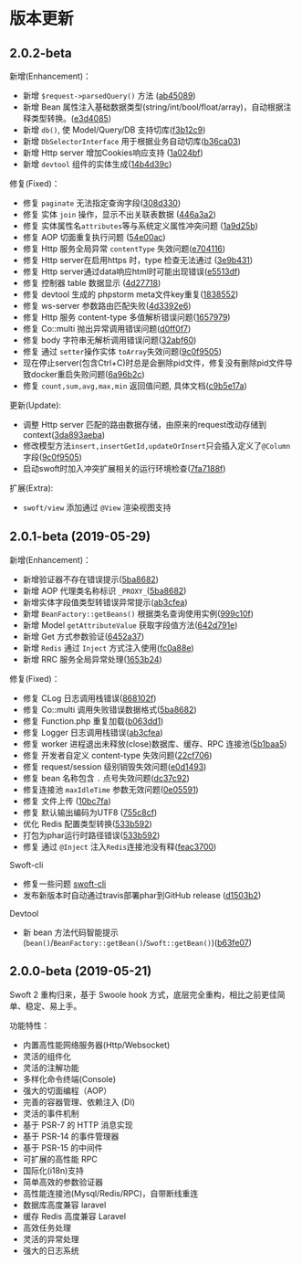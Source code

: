 # 版本更新

## 2.0.2-beta

新增(Enhancement)：

- 新增 `$request->parsedQuery()` 方法 ([ab45089](https://github.com/swoft-cloud/swoft-component/commit/ab450891b126b8d1a76f1eaa5a020fd69b639383))
- 新增 Bean 属性注入基础数据类型(string/int/bool/float/array)，自动根据注释类型转换。([e3d4085](https://github.com/swoft-cloud/swoft-component/pull/424/commits/e3d40856dabd86b85b67a65adae022aeb88f225a))
- 新增 `db()`, 使 Model/Query/DB 支持切库([f3b12c9](https://github.com/swoft-cloud/swoft-component/pull/429/commits/f3b12c9426407b45fad58391bb6da1f87ea25009))
- 新增 `DbSelectorInterface` 用于根据业务自动切库([b36ca03](https://github.com/swoft-cloud/swoft-component/pull/429/commits/b36ca03420607098d7484976a62c3291bf2f2037))
- 新增 Http server 增加Cookies响应支持 ([1a024bf](https://github.com/swoft-cloud/swoft-component/pull/426/commits/1a024bf5b9371444bcf59df4e960404bc2c99068))
- 新增 `devtool` 组件的实体生成([14b4d39c](https://github.com/swoft-cloud/swoft-devtool/commit/14b4d39c653823f3891343302b3903f032e00760))

修复(Fixed)：

- 修复 `paginate` 无法指定查询字段([308d330](https://github.com/swoft-cloud/swoft-component/pull/421/commits/308d330021df702228cab3140ad2d3bb80f5463f))
- 修复 实体 `join` 操作，显示不出关联表数据 ([446a3a2](https://github.com/swoft-cloud/swoft-component/pull/422/commits/446a3a240e3f671a8a635ae08be05a248b528f6d))
- 修复 实体属性名`attributes`等与系统定义属性冲突问题 ([1a9d25b](https://github.com/swoft-cloud/swoft-component/pull/423/commits/1a9d25b0166b4fdff1eb49fd57a28c3dfe598591))
- 修复 AOP 切面重复执行问题 ([54e00ac](https://github.com/swoft-cloud/swoft-component/commit/54e00aca93d8d2d48ce6ec6a710457beaecf8e58))
- 修复 Http 服务全局异常 `contentType` 失效问题([e704116](https://github.com/swoft-cloud/swoft-component/pull/425/commits/e7041164da51af60b9f89bfbd4110d92eb8d9612))
- 修复 Http server在启用https 时，type 检查无法通过 ([3e9b431](https://github.com/swoft-cloud/swoft-component/pull/426/commits/3e9b431f4de5cdbff9d8898062cf3cabf0e76770))
- 修复 Http server通过data响应html时可能出现错误([e5513df](https://github.com/swoft-cloud/swoft-component/pull/426/commits/e5513df43ec7cec3ef7b45c4ff443e13575c5844))
- 修复 控制器 table 数据显示 ([4d27718](https://github.com/swoft-cloud/swoft-component/pull/426/commits/4d277189f07903c91415d5045c3d9d3605c8f9f8))
- 修复 devtool 生成的 phpstorm meta文件key重复([1838552](https://github.com/swoft-cloud/swoft-devtool/commit/1838552812b8c3220a3bb2ae161a8ed93250498b))
- 修复 ws-server 参数路由匹配失败([4d3392e6](https://github.com/swoft-cloud/swoft-component/pull/426/commits/4d3392e61ec161ebfe07f9bb6e23c2498cc5cf05))
- 修复 Http 服务 content-type 多值解析错误问题([1657979](https://github.com/swoft-cloud/swoft-component/pull/429/commits/165797970e69cdc4da64645583efef3c8eebede1))
- 修复 Co::multi 抛出异常调用错误问题([d0ff0f7](https://github.com/swoft-cloud/swoft-component/pull/429/commits/d0ff0f78cd4105cdcc41653d07c054597d5675ed))
- 修复 body 字符串无解析调用错误问题([32abf60](https://github.com/swoft-cloud/swoft-component/pull/429/commits/32abf60df7aa748bff81b7ed8541545e07a8ba3f))
- 修复 通过 `setter`操作实体 `toArray`失效问题([9c0f9505](https://github.com/swoft-cloud/swoft-component/commit/9c0f9505732414149d4222574b3913f333927222))
- 现在停止server(包含Ctrl+C)时总是会删除pid文件，修复没有删除pid文件导致docker重启失败问题([6a96b2c](https://github.com/swoft-cloud/swoft-component/pull/432/commits/6a96b2cf031e68b12ca16cd6bcb4b2263cf2d31f))
- 修复 `count,sum,avg,max,min` 返回值问题, 具体文档([c9b5e17a](https://github.com/swoft-cloud/swoft-component/pull/431/commits/c9b5e17acc970b8a4d9be1a6e6539f09dfe13430
))

更新(Update):

- 调整 Http server 匹配的路由数据存储，由原来的request改动存储到 context([3da893aeba](https://github.com/swoft-cloud/swoft-component/pull/426/commits/3da893aeba5b31d39744dc0e19f8da97be86ba38))
- 修改模型方法`insert,insertGetId,updateOrInsert`只会插入定义了`@Column`字段([9c0f9505](https://github.com/swoft-cloud/swoft-component/commit/9c0f9505732414149d4222574b3913f333927222))
- 启动swoft时加入冲突扩展相关的运行环境检查([7fa7188f](https://github.com/swoft-cloud/swoft-component/pull/432/commits/7fa7188f8479c23c10dbc3190acbc981974c5f4a))

扩展(Extra):

- `swoft/view` 添加通过 `@View` 渲染视图支持

## 2.0.1-beta (2019-05-29)

新增(Enhancement)：

- 新增验证器不存在错误提示([5ba8682](https://github.com/swoft-cloud/swoft-component/pull/409/commits/5ba8682db1fbd78ddeef62b7f89c02db571cb9a4))
- 新增 AOP 代理类名称标识 `_PROXY_`([5ba8682](https://github.com/swoft-cloud/swoft-component/pull/409/commits/5ba8682db1fbd78ddeef62b7f89c02db571cb9a4))
- 新增实体字段值类型转错误异常提示([ab3cfea](https://github.com/swoft-cloud/swoft-component/pull/411/commits/ab3cfea55955333137f03e364f6ba6feb4ffc1e4))
- 新增 `BeanFactory::getBeans()` 根据类名查询使用实例([999c10f](https://github.com/swoft-cloud/swoft-component/pull/414/commits/999c10f2c14f5678f99c6e1105393b5ce1e3e99e))
- 新增 Model `getAttributeValue` 获取字段值方法([642d791e](https://github.com/swoft-cloud/swoft-component/pull/413/commits/642d791e0b3874f04077ac2db9d9e27b05404a44))
- 新增 Get 方式参数验证([6452a37](https://github.com/swoft-cloud/swoft-component/pull/416/commits/6452a3752e3f8b61ce66b183319b3c26461558e4))
- 新增 `Redis` 通过 `Inject` 方式注入使用([fc0a88e](https://github.com/swoft-cloud/swoft-component/pull/419/commits/fc0a88eb631acddfc19f8d07a83b2d2e1e3e583a))
- 新增 RRC 服务全局异常处理([1653b24](https://github.com/swoft-cloud/swoft-component/pull/420/commits/1653b247ed74a74b1bc1babbeee0e2103176d336))

修复(Fixed)：

- 修复 CLog 日志调用栈错误([868102f](https://github.com/swoft-cloud/swoft-component/pull/409/commits/868102ffa4d8c1f1bae8c7de9ed81caa0e561d6d))
- 修复 Co::multi 调用失败错误数据格式([5ba8682](https://github.com/swoft-cloud/swoft-component/pull/409/commits/5ba8682db1fbd78ddeef62b7f89c02db571cb9a4))
- 修复 Function.php 重复加载([b063dd1](https://github.com/swoft-cloud/swoft-component/pull/410/commits/b063dd1585e529f18cfef52670a45b837d3da791))
- 修复 Logger 日志调用栈错误([ab3cfea](https://github.com/swoft-cloud/swoft-component/pull/411/commits/ab3cfea55955333137f03e364f6ba6feb4ffc1e4))
- 修复 worker 进程退出未释放(close)数据库、缓存、RPC 连接池([5b1baa5](https://github.com/swoft-cloud/swoft-component/pull/414/commits/5b1baa5b92944680689b8cc5fa09c267817fb373))
- 修复 开发者自定义 content-type 失效问题([22cf706](https://github.com/swoft-cloud/swoft-component/commit/22cf706cef9dba5aca2cb7e1185bda545f292ccd))
- 修复 request/session 级别销毁失效问题([e0d1493](https://github.com/swoft-cloud/swoft-component/pull/416/commits/e0d1493407011ed20d49a7d9c959ff4d172b61b1))
- 修复 bean 名称包含 `.` 点号失效问题([dc37c92](https://github.com/swoft-cloud/swoft-component/pull/416/commits/dc37c92319de3dda1221b81e7042a4a4eda72db3))
- 修复连接池 `maxIdleTime` 参数无效问题([0e05591](https://github.com/swoft-cloud/swoft-component/pull/418/commits/0e055913c66744b59c06a461b3f5db2ae87993ba))
- 修复 文件上传 ([10bc7fa](https://github.com/swoft-cloud/swoft-component/pull/412/commits/10bc7fa799a65743e285634ba7c5dd09fec8770c))
- 修复 默认输出编码为UTF8 ([755c8cf](https://github.com/swoft-cloud/swoft-component/pull/412/commits/755c8cfe50bb5971d9f4b0b8af07c02cc5282f8f))
- 优化 Redis 配置类型转换([533b592](https://github.com/swoft-cloud/swoft-component/pull/420/commits/533b5923f1610c1d7c000f6e0bde79036fe41915))
- 打包为phar运行时路径错误([533b592](https://github.com/swoft-cloud/swoft-component/pull/417))
- 修复 通过 `@Inject` 注入`Redis`连接池没有释([feac3700](https://github.com/swoft-cloud/swoft-component/pull/431/commits/feac3700fd882bda0e928d041444446c2737e5e9))

Swoft-cli

- 修复一些问题 [swoft-cli](https://github.com/swoft-cloud/swoft-cli)
- 发布新版本时自动通过travis部署phar到GitHub release ([d1503b2](https://github.com/swoft-cloud/swoft-cli/commit/d1503b209c5e6f663ef3a346d624504f2ab4a94a))

Devtool

- 新 bean 方法代码智能提示(`bean()`/`BeanFactory::getBean()`/`Swoft::getBean()`)([b63fe07](https://github.com/swoft-cloud/swoft-devtool/commit/b63fe07a1ab7140bcc0b78fcde558b8a0cc83172))

## 2.0.0-beta (2019-05-21)

Swoft 2 重构归来，基于 Swoole hook 方式，底层完全重构，相比之前更佳简单、稳定、易上手。

功能特性：

- 内置高性能网络服务器(Http/Websocket)
- 灵活的组件化
- 灵活的注解功能
- 多样化命令终端(Console)
- 强大的切面编程（AOP）
- 完善的容器管理、依赖注入 (DI)
- 灵活的事件机制
- 基于 PSR-7 的 HTTP 消息实现
- 基于 PSR-14 的事件管理器
- 基于 PSR-15 的中间件
- 可扩展的高性能 RPC
- 国际化(i18n)支持
- 简单高效的参数验证器
- 高性能连接池(Mysql/Redis/RPC)，自带断线重连 
- 数据库高度兼容 laravel
- 缓存 Redis 高度兼容 Laravel
- 高效任务处理
- 灵活的异常处理
- 强大的日志系统






